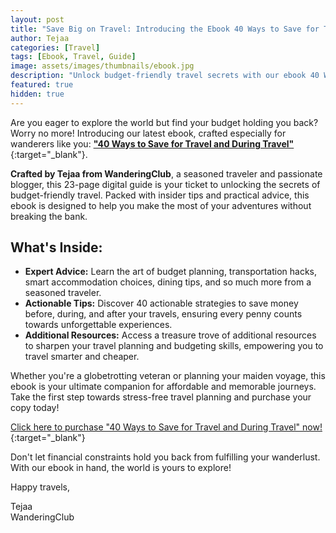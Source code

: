 ```yaml
---
layout: post
title: "Save Big on Travel: Introducing the Ebook 40 Ways to Save for Travel and During Travel"
author: Tejaa
categories: [Travel]
tags: [Ebook, Travel, Guide]
image: assets/images/thumbnails/ebook.jpg
description: "Unlock budget-friendly travel secrets with our ebook 40 Ways to Save for Travel and During Travel. Start saving today!"
featured: true
hidden: true
---
```


Are you eager to explore the world but find your budget holding you back? Worry no more! Introducing our latest ebook, crafted especially for wanderers like you: [**"40 Ways to Save for Travel and During Travel"**](https://buymeacoffee.com/wanderingclub/e/253766){:target="_blank"}.

**Crafted by Tejaa from WanderingClub**, a seasoned traveler and passionate blogger, this 23-page digital guide is your ticket to unlocking the secrets of budget-friendly travel. Packed with insider tips and practical advice, this ebook is designed to help you make the most of your adventures without breaking the bank.

## What's Inside:

- **Expert Advice:** Learn the art of budget planning, transportation hacks, smart accommodation choices, dining tips, and so much more from a seasoned traveler.
- **Actionable Tips:** Discover 40 actionable strategies to save money before, during, and after your travels, ensuring every penny counts towards unforgettable experiences.
- **Additional Resources:** Access a treasure trove of additional resources to sharpen your travel planning and budgeting skills, empowering you to travel smarter and cheaper.

Whether you're a globetrotting veteran or planning your maiden voyage, this ebook is your ultimate companion for affordable and memorable journeys. Take the first step towards stress-free travel planning and purchase your copy today!

[Click here to purchase "40 Ways to Save for Travel and During Travel" now!](https://buymeacoffee.com/wanderingclub/e/253766){:target="_blank"} 

Don't let financial constraints hold you back from fulfilling your wanderlust. With our ebook in hand, the world is yours to explore!

Happy travels,

Tejaa  
WanderingClub